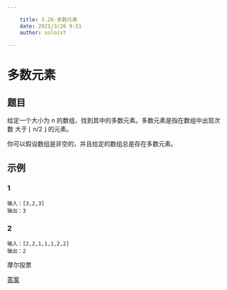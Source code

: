 ```yaml
---

    title: 3.26-多数元素
    date: 2021/3/26 9:51
    author: soloist

---
```


# 多数元素

## 题目

给定一个大小为 n 的数组，找到其中的多数元素。多数元素是指在数组中出现次数 大于 ⌊ n/2 ⌋ 的元素。

你可以假设数组是非空的，并且给定的数组总是存在多数元素。

## 示例

### 1

```
输入：[3,2,3]
输出：3
```

### 2

```
输入：[2,2,1,1,1,2,2]
输出：2
```

摩尔投票

[答案](https://github.com/aSoloist/java-algorithm/blob/master/code/2021/03/26/Main.java)